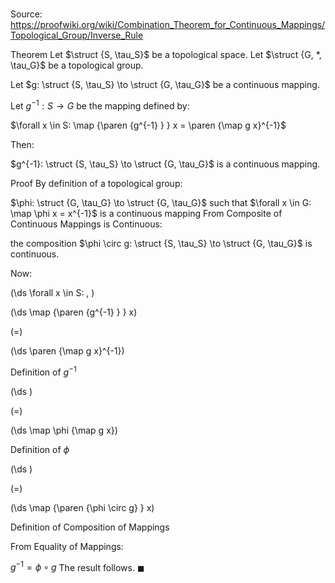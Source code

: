 # 

Source: https://proofwiki.org/wiki/Combination_Theorem_for_Continuous_Mappings/Topological_Group/Inverse_Rule

Theorem
Let $\struct {S, \tau_S}$ be a topological space.
Let $\struct {G, *, \tau_G}$ be a topological group.

Let $g: \struct {S, \tau_S} \to \struct {G, \tau_G}$ be a continuous mapping.

Let $g^{-1}: S \to G$ be the mapping defined by:

$\forall x \in S: \map {\paren {g^{-1} } } x = \paren {\map g x}^{-1}$

Then:

$g^{-1}: \struct {S, \tau_S} \to \struct {G, \tau_G}$ is a continuous mapping.


Proof
By definition of a topological group:

$\phi: \struct {G, \tau_G} \to \struct {G, \tau_G}$ such that $\forall x \in G: \map \phi x = x^{-1}$ is a continuous mapping
From Composite of Continuous Mappings is Continuous:

the composition $\phi \circ g: \struct {S, \tau_S} \to \struct {G, \tau_G}$ is continuous.

Now:










\(\ds \forall x \in S: \, \)



\(\ds \map {\paren {g^{-1} } } x\)

\(=\)







\(\ds \paren {\map g x}^{-1}\)





Definition of $g^{-1}$














\(\ds \)

\(=\)







\(\ds \map \phi {\map g x}\)





Definition of $\phi$














\(\ds \)

\(=\)







\(\ds \map {\paren {\phi \circ g} } x\)





Definition of Composition of Mappings



From Equality of Mappings:

$g^{-1} = \phi \circ g$
The result follows.
$\blacksquare$





